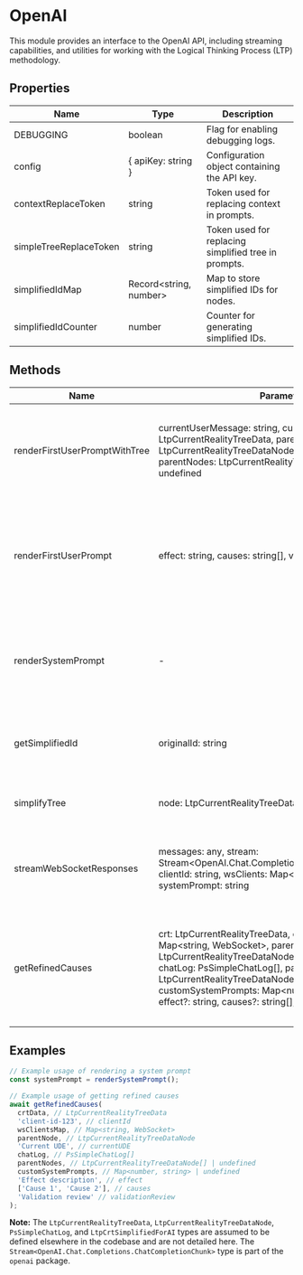 # OpenAI

This module provides an interface to the OpenAI API, including streaming capabilities, and utilities for working with the Logical Thinking Process (LTP) methodology.

## Properties

| Name                     | Type                                      | Description                                   |
|--------------------------|-------------------------------------------|-----------------------------------------------|
| DEBUGGING                | boolean                                   | Flag for enabling debugging logs.             |
| config                   | { apiKey: string }                        | Configuration object containing the API key.  |
| contextReplaceToken      | string                                    | Token used for replacing context in prompts.  |
| simpleTreeReplaceToken   | string                                    | Token used for replacing simplified tree in prompts. |
| simplifiedIdMap          | Record<string, number>                    | Map to store simplified IDs for nodes.        |
| simplifiedIdCounter      | number                                    | Counter for generating simplified IDs.        |

## Methods

| Name                            | Parameters                                                                 | Return Type | Description                                                                                   |
|---------------------------------|----------------------------------------------------------------------------|-------------|-----------------------------------------------------------------------------------------------|
| renderFirstUserPromptWithTree   | currentUserMessage: string, currentRealityTree: LtpCurrentRealityTreeData, parentNode: LtpCurrentRealityTreeDataNode, currentUDE: string, parentNodes: LtpCurrentRealityTreeDataNode[] \| undefined | string      | Generates a user prompt including the current reality tree and user message.                  |
| renderFirstUserPrompt           | effect: string, causes: string[], validationReview: string                 | string      | Generates a user prompt based on an effect, its causes, and an expert validation review.      |
| renderSystemPrompt              | -                                                                          | string      | Generates a system prompt to guide the creation of a Current Reality Tree.                    |
| getSimplifiedId                 | originalId: string                                                         | number      | Retrieves or generates a simplified ID for a given original ID.                               |
| simplifyTree                    | node: LtpCurrentRealityTreeDataNode, crtNodeId: string                     | LtpCrtSimplifiedForAI \| null | Simplifies a tree node for AI processing.                                                     |
| streamWebSocketResponses        | messages: any, stream: Stream<OpenAI.Chat.Completions.ChatCompletionChunk>, clientId: string, wsClients: Map<string, WebSocket>, systemPrompt: string | Promise<void> | Streams WebSocket responses from the OpenAI API to the client.                                |
| getRefinedCauses                | crt: LtpCurrentRealityTreeData, clientId: string, wsClients: Map<string, WebSocket>, parentNode: LtpCurrentRealityTreeDataNode, currentUDE: string, chatLog: PsSimpleChatLog[], parentNodes: LtpCurrentRealityTreeDataNode[] \| undefined, customSystemPrompts: Map<number, string> \| undefined, effect?: string, causes?: string[], validationReview?: string | Promise<void> | Initiates the process to refine causes for a given effect in the context of a Current Reality Tree. |

## Examples

```typescript
// Example usage of rendering a system prompt
const systemPrompt = renderSystemPrompt();

// Example usage of getting refined causes
await getRefinedCauses(
  crtData, // LtpCurrentRealityTreeData
  'client-id-123', // clientId
  wsClientsMap, // Map<string, WebSocket>
  parentNode, // LtpCurrentRealityTreeDataNode
  'Current UDE', // currentUDE
  chatLog, // PsSimpleChatLog[]
  parentNodes, // LtpCurrentRealityTreeDataNode[] | undefined
  customSystemPrompts, // Map<number, string> | undefined
  'Effect description', // effect
  ['Cause 1', 'Cause 2'], // causes
  'Validation review' // validationReview
);
```

**Note:** The `LtpCurrentRealityTreeData`, `LtpCurrentRealityTreeDataNode`, `PsSimpleChatLog`, and `LtpCrtSimplifiedForAI` types are assumed to be defined elsewhere in the codebase and are not detailed here. The `Stream<OpenAI.Chat.Completions.ChatCompletionChunk>` type is part of the `openai` package.